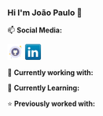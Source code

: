 ### Hi I'm João Paulo 👋

<!--
**joaoplsaraiva/joaoplsaraiva** is a ✨ _special_ ✨ repository because its `README.md` (this file) appears on your GitHub profile.

Here are some ideas to get you started:
-->
📫 **Social Media:**

[![GitHub](icons/github.png)](https://github.com/joaoplsaraiva)
[![LinkedIn](icons/linkedin.png)](https://www.linkedin.com/in/jo%C3%A3o-paulo-lima-saraiva-41799428/)

🔭 **Currently working with:**

🌱 **Currently Learning:**

⭐ **Previously worked with:**


